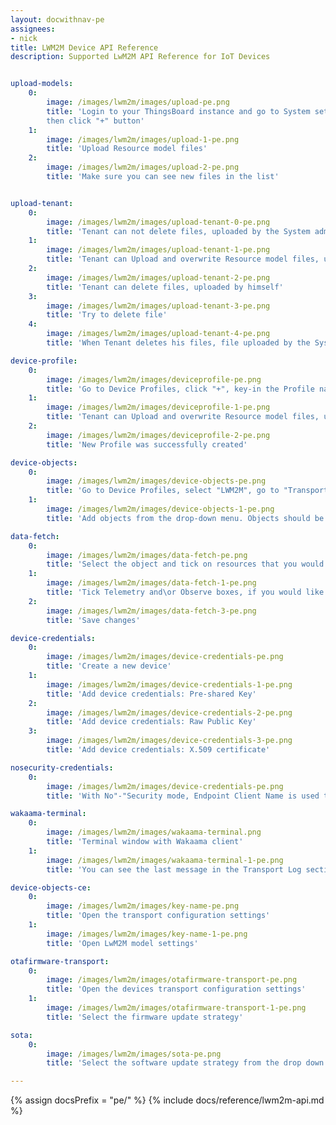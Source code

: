 ```yaml
---
layout: docwithnav-pe
assignees:
- nick
title: LWM2M Device API Reference
description: Supported LwM2M API Reference for IoT Devices


upload-models:
    0:
        image: /images/lwm2m/images/upload-pe.png
        title: 'Login to your ThingsBoard instance and go to System settings -> Resource Library,
        then click "+" button'
    1:
        image: /images/lwm2m/images/upload-1-pe.png
        title: 'Upload Resource model files'
    2:
        image: /images/lwm2m/images/upload-2-pe.png
        title: 'Make sure you can see new files in the list'


upload-tenant:
    0:
        image: /images/lwm2m/images/upload-tenant-0-pe.png
        title: 'Tenant can not delete files, uploaded by the System administrator'
    1:
        image: /images/lwm2m/images/upload-tenant-1-pe.png
        title: 'Tenant can Upload and overwrite Resource model files, uploaded by the System administrator for the same resource'
    2:
        image: /images/lwm2m/images/upload-tenant-2-pe.png
        title: 'Tenant can delete files, uploaded by himself'
    3:
        image: /images/lwm2m/images/upload-tenant-3-pe.png
        title: 'Try to delete file'
    4:
        image: /images/lwm2m/images/upload-tenant-4-pe.png
        title: 'When Tenant deletes his files, file uploaded by the System administrator remains'

device-profile:
    0:
        image: /images/lwm2m/images/deviceprofile-pe.png
        title: 'Go to Device Profiles, click "+", key-in the Profile name and select the Rule chain, which will process messages'
    1:
        image: /images/lwm2m/images/deviceprofile-1-pe.png
        title: 'Tenant can Upload and overwrite Resource model files, uploaded by the System administrator for the same resource'
    2:
        image: /images/lwm2m/images/deviceprofile-2-pe.png
        title: 'New Profile was successfully created'

device-objects:
    0:
        image: /images/lwm2m/images/device-objects-pe.png
        title: 'Go to Device Profiles, select "LWM2M", go to "Transport configuration" tab, click "Edit" button'
    1:
        image: /images/lwm2m/images/device-objects-1-pe.png
        title: 'Add objects from the drop-down menu. Objects should be uploaded to the Resource library'

data-fetch:
    0:
        image: /images/lwm2m/images/data-fetch-pe.png
        title: 'Select the object and tick on resources that you would like to fetch'
    1:
        image: /images/lwm2m/images/data-fetch-1-pe.png
        title: 'Tick Telemetry and\or Observe boxes, if you would like teh Server to observe them and fetch updated values'
    2:
        image: /images/lwm2m/images/data-fetch-3-pe.png
        title: 'Save changes'

device-credentials:
    0:
        image: /images/lwm2m/images/device-credentials-pe.png
        title: 'Create a new device'
    1:
        image: /images/lwm2m/images/device-credentials-1-pe.png
        title: 'Add device credentials: Pre-shared Key'
    2:
        image: /images/lwm2m/images/device-credentials-2-pe.png
        title: 'Add device credentials: Raw Public Key'
    3:
        image: /images/lwm2m/images/device-credentials-3-pe.png
        title: 'Add device credentials: X.509 certificate'

nosecurity-credentials:
    0:
        image: /images/lwm2m/images/device-credentials-pe.png
        title: 'With No"-"Security mode, Endpoint Client Name is used to identify the device'

wakaama-terminal:
    0:
        image: /images/lwm2m/images/wakaama-terminal.png
        title: 'Terminal window with Wakaama client'
    1:
        image: /images/lwm2m/images/wakaama-terminal-1-pe.png
        title: 'You can see the last message in the Transport Log section'

device-objects-ce:
    0:
        image: /images/lwm2m/images/key-name-pe.png
        title: 'Open the transport configuration settings'
    1:
        image: /images/lwm2m/images/key-name-1-pe.png
        title: 'Open LwM2M model settings'

otafirmware-transport:
    0:
        image: /images/lwm2m/images/otafirmware-transport-pe.png
        title: 'Open the devices transport configuration settings'
    1:
        image: /images/lwm2m/images/otafirmware-transport-1-pe.png
        title: 'Select the firmware update strategy'

sota:
    0:
        image: /images/lwm2m/images/sota-pe.png
        title: 'Select the software update strategy from the drop down menu'

---
```


{% assign docsPrefix = "pe/" %}
{% include docs/reference/lwm2m-api.md %}